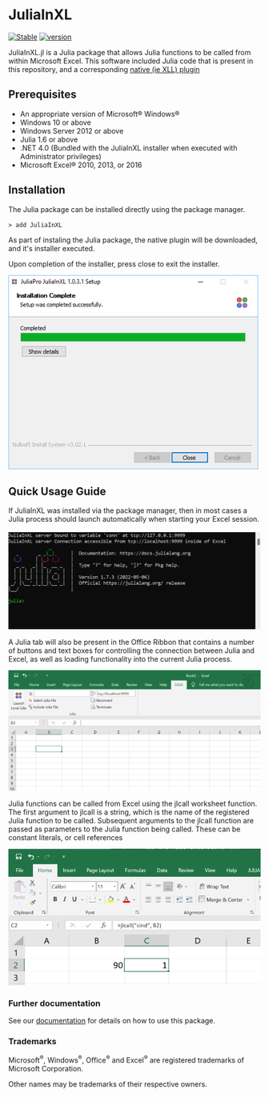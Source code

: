 # JuliaInXL 

[![Stable](https://img.shields.io/badge/docs-stable-blue.svg)](https://docs.juliahub.com/JuliaInXL/AZenl/1.2.0/)
[![version](https://juliahub.com/docs/JuliaInXL/version.svg)](https://juliahub.com/ui/Packages/JuliaInXL/AZenl)

JuliaInXL.jl is a Julia package that allows Julia functions to be called from within Microsoft Excel. This software
included Julia code that is present in this repository, and a corresponding [native (ie XLL) plugin](https://github.com/JuliaComputing/JuliaInXL)

## Prerequisites

* An appropriate version of Microsoft® Windows®
* Windows 10 or above
* Windows Server 2012 or above
* Julia 1.6 or above
* .NET 4.0 (Bundled with the JuliaInXL installer when executed with Administrator privileges)
* Microsoft Excel® 2010, 2013, or 2016 

## Installation 

The Julia package can be installed directly using the package manager. 

```
> add JuliaInXL
```

As part of instaling the Julia package, the native plugin will be downloaded, and it's installer executed. 

Upon completion of the installer, press close to exit the installer.

![](docs/src/assets/media/image20.png)


## Quick Usage Guide

If JuliaInXL was installed via the package manager, then in most cases a Julia process should launch automatically when starting your Excel session.

![](docs/src/assets/media/image77.png)

A Julia tab will also be present in the Office Ribbon that contains a number of buttons and text boxes for controlling the connection between Julia and Excel, as well as loading functionality into the current Julia process.

![](docs/src/assets/media/image78.png)

Julia functions can be called from Excel using the jlcall worksheet function. The first argument to jlcall is a string, which is the name of the registered Julia function to be called. Subsequent arguments to the jlcall function are passed as parameters to the Julia function being called. These can be constant literals, or cell references

![](docs/src/assets/media/image97.png)

### Further documentation 

See our [documentation](https://docs.juliahub.com/JuliaInXL/AZenl/1.2.0/) for details on how to use this package. 

### Trademarks

Microsoft<sup>®</sup>, Windows<sup>®</sup>, Office<sup>®</sup> and Excel<sup>®</sup> are registered trademarks of Microsoft Corporation.

Other names may be trademarks of their respective owners.
